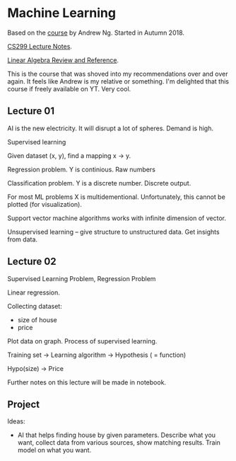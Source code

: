 # Machine Learning

Based on the [course][mlcourse] by Andrew Ng. Started in Autumn 2018.

[CS299 Lecture Notes][lecturenotes].

[Linear Algebra Review and Reference][linalgebra].

This is the course that was shoved into my recommendations over and over again.
It feels like Andrew is my relative or something.
I'm delighted that this course if freely available on YT. Very cool.

## Lecture 01

AI is the new electricity. It will disrupt a lot of spheres. Demand is high.

Supervised learning

Given dataset (x, y), find a mapping x -> y.

Regression problem. Y is continious. Raw numbers

Classification problem. Y is a discrete number. Discrete output.

For most ML problems X is multidementional.
Unfortunately, this cannot be plotted (for visualization).

Support vector machine algorithms works with infinite dimension of vector.

Unsupervised learning – give structure to unstructured data. Get insights from data.

## Lecture 02

Supervised Learning Problem, Regression Problem

Linear regression.

Collecting dataset:

- size of house
- price

Plot data on graph.
Process of supervised learning.

Training set -> Learning algorithm -> Hypothesis ( = function)

Hypo(size) -> Price

Further notes on this lecture will be made in notebook.

## Project

Ideas:

- AI that helps finding house by given parameters.
  Describe what you want, collect data from various sources, show matching results.
  Train model on what you want.

[mlcourse]: https://www.youtube.com/playlist?list=PLoROMvodv4rMiGQp3WXShtMGgzqpfVfbU
[lecturenotes]: https://cs229.stanford.edu/main_notes.pdf
[linalgebra]: https://cs229.stanford.edu/notes2022fall/cs229-linear_algebra_review.pdf
